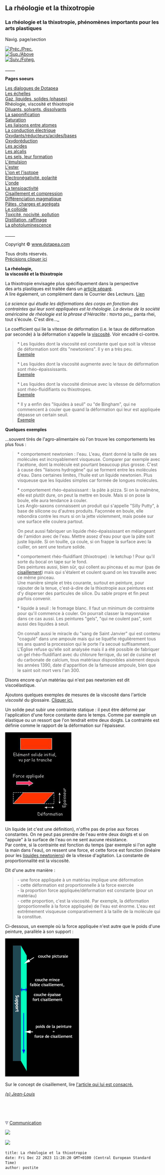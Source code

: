 ## La rhéologie et la thixotropie
### La rhéologie et la thixotropie, phénomènes importants pour les arts plastiques
 Navig. page/section

[![Préc./Prec.](_derived/back_cmp_themenoir010_back.gif)](gazliquidessolides.html)  
[![Sup./Above](_derived/up_cmp_themenoir010_up.gif)](conceptsphysicchim.html)  
[![Suiv./Folwg.](_derived/next_cmp_themenoir010_next.gif)](diluantssolvants.html)

\_\_\_\_\_

**Pages soeurs**

[Les dialogues de Dotapea](dialoguesdotapea.html)  
[Les échelles](echelles.html)  
[Gaz, liquides, solides (phases)](gazliquidessolides.html)  
Rhéologie, viscosité et thixotropie  
[Diluants, solvants, dissolvants](diluantssolvants.html)  
[La saponification](saponification.html)  
[Saturation](saturation.html)  
[Les liaisons entre atomes](liaisons.html)  
[La conduction électrique](conductionelec.html)  
[Oxydants/réducteurs/acides/bases](oxyreducacidesbases.html)  
[Oxydoréduction](oxydoreduction.html)  
[Les acides](acides.html)  
[Les alcalis](alcali.html)  
[Les sels, leur formation](formationdesels.html)  
[L'émulsion](emulsion.html)  
[L'ester](ester.html)  
[L'ion et l'isotope](ion.html)  
[Electronégativité, polarité](electronega.html)  
[L'onde](onde.html)  
[La tensioactivité](tensioactivite.html)  
[Cisaillement et compression](cisaillecompr.html)  
[Différenciation magmatique](differenciatmagma.html)  
[Pâtes, charges et agrégats](pateschargesagreg.html)  
[Le colloïde](colloide.html)  
[Toxicité, nocivité, pollution](toxicite.html)  
[Distillation, raffinage](distillationraffinage.html)  
[La photoluminescence](photoluminescence.html)

\_\_\_\_\_

Copyright © www.dotapea.com

Tous droits réservés.  
[Précisions cliquer ici](droitscopie.html)

**La rhéologie,  
la viscosité et la thixotropie**

La thixotropie envisagée plus spécifiquement dans la perspective  
des arts plastiques est traitée dans un [article séparé](thixotropie.html).  
A lire également, un complément dans le Courrier des Lecteurs. [Lien](courrierdeslecteurs2010a120.html#20100305dmvh)

_La science qui étudie les déformations des corps en fonction des contraintes qui leur sont appliquées est la rhéologie. La devise de la société américaine de rhéologie est la phrase d'Héraclite :_ παντα ρει_, panta rhei, tout s'écoule. C'est dire..._

Le coefficient qui lie la vitesse de déformation (i.e. le taux de déformation par seconde) à la déformation s'appelle la [viscosité](viscosite.html). Voir encadré ci-contre.

> \* Les liquides dont la viscosité est constante quel que soit la vitesse de déformation sont dits "newtoniens". Il y en a très peu.  
> [Exemple](rheologie.html#eau)
> 
> \* Les liquides dont la viscosité augmente avec le taux de déformation sont rhéo-épaississants.  
> [Exemple](rheologie.html#pateapizza)
> 
> \* Les liquides dont la viscosité diminue avec la vitesse de déformation sont rhéo-fluidifiants ou thixotropes.  
> [Exemple](rheologie.html#thixotrope)
> 
> \* Il y a enfin des "liquides à seuil" ou "de Bingham", qui ne commencent à couler que quand la déformation qui leur est appliquée dépasse un certain seuil.  
> [Exemple](rheologie.html#fromageblanc)

**Quelques exemples**

...souvent tirés de l'agro-alimentaire où l'on trouve les comportements les plus fous :

> \* comportement newtonien : l'eau. L'eau, étant donné la taille de ses molécules est incroyablement visqueuse. Comparer par exemple avec l'acétone, dont la molécule est pourtant beaucoup plus grosse. C'est à cause des "liaisons hydrogène" qui se forment entre les molécules d'eau. Dans certaines limites, l'huile est un liquide newtonien. Plus visqueuse que les liquides simples car formée de longues molécules.
> 
> \* comportement rhéo-épaississant : la pâte à pizza. Si on la malmène, elle est plutôt dure, on peut la mettre en boule. Mais si on pose la boule, elle aura tendance à couler.  
> Les Anglo-saxons connaissent un produit qui s'appelle "Silly Putty", à base de silicone ou d'autres produits. Façonnée en boule, elle rebondira contre les murs si on la jette violemment, mais posée sur une surface elle coulera partout.
> 
> On peut aussi fabriquer un liquide rhéo-épaississant en mélangeant de l'amidon avec de l'eau. Mettre assez d'eau pour que la pâte soit juste liquide. Si on touille, ça coule, si on frappe la surface avec la cuiller, on sent une texture solide.
> 
> \* comportement rhéo-fluidifiant (thixotrope) : le ketchup ! Pour qu'il sorte du bocal on tape sur le fond.  
> Des peintures aussi, bien sûr, qui collent au pinceau et au mur (pas de [cisaillement](cisaillecompr.html)) mais qui s'étalent et coulent quand on les travaille avec ce même pinceau.  
> Une manière simple et très courante, surtout en peinture, pour rajouter de la tenue, c'est-à-dire de la thixotropie aux peintures est d'y disperser des particules de silice. Du sable propre et fin peut parfois convenir.
> 
> \* liquide à seuil : le fromage blanc. Il faut un minimum de contrainte pour qu'il commence à couler. On pourrait classer la mayonnaise dans ce cas aussi. Les peintures "gels", "qui ne coulent pas", sont aussi des liquides à seuil.
> 
> On connaît aussi le miracle du "sang de Saint Janvier" qui est contenu "coagulé" dans une ampoule mais qui se liquéfie régulièrement tous les ans quand la procession qui le porte l'a secoué suffisamment. L'Église refuse qu'elle soit analysée mais il a été possible de fabriquer un gel rhéo-fluidifiant avec du chlorure ferrique, du sel de cuisine et du carbonate de calcium, tous matériaux disponibles aisément depuis les années 1390, date d'apparition de la fameuse ampoule, bien que le saint soit mort vers l'an 300.

Disons encore qu'un matériau qui n'est pas newtonien est dit viscoélastique.

Ajoutons quelques exemples de mesures de la viscosité dans l'article _viscosité_ du glossaire. [Cliquer ici.](viscosite.html#exemplesviscosites)

Un solide peut subir une contrainte statique : il peut être déformé par l'application d'une force constante dans le temps. Comme par exemple un élastique ou un ressort que l'on tendrait entre deux doigts. La contrainte est définie comme le rapport de la déformation sur l'épaisseur.

![](images/rheologie010.jpg)

Un liquide (et c'est une définition), n'offre pas de prise aux forces constantes. On ne peut pas prendre de l'eau entre deux doigts et si on "appuie" à la surface de l'eau on ne sent aucune résistance.  
Par contre, si la contrainte est fonction du temps (par exemple si l'on agite la main dans l'eau), on ressent une force, et cette force est fonction (linéaire pour les [liquides newtoniens](rheologie.html#liquidesnewtoniens)) de la vitesse d'agitation. La constante de proportionnalité est la viscosité.

Dit d'une autre manière :

> \- une force appliquée à un matériau implique une déformation  
> \- cette déformation est proportionnelle à la force exercée  
> \- la proportion force appliquée/déformation est constante (pour un matériau)  
> \- cette proportion, c'est la viscosité. Par exemple, la déformation (proportionnelle à la force appliquée) de l'eau est énorme. L'eau est extrêmement visqueuse comparativement à la taille de la molécule qui la constitue.

Ci-dessous, un exemple où la force appliquée n'est autre que le poids d'une peinture, parallèle à son support :

![](images/rheologie020.jpg)

Sur le concept de cisaillement, lire [l'article qui lui est consacré.](cisaillecompr.html)

_[(s) Jean-Louis](quinoussommes.html#jeanlouis)_ 



 

 ![](images/transparent122x1.gif)

![](images/flechebas.gif) [Communication](http://www.artrealite.com/annonceurs.htm) 

[![](https://cbonvin.fr/sites/regie.artrealite.com/visuels/campagne1.png)](index-2.html#20131014)

![](https://cbonvin.fr/sites/regie.artrealite.com/visuels/campagne2.png)
```
title: La rhéologie et la thixotropie
date: Fri Dec 22 2023 11:28:20 GMT+0100 (Central European Standard Time)
author: postite
```
